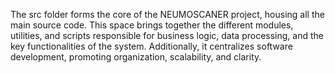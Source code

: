 The src folder forms the core of the NEUMOSCANER project, housing all the main source code. 
This space brings together the different modules, utilities, and scripts responsible for business logic, data processing, and the key functionalities of the system.
Additionally, it centralizes software development, promoting organization, scalability, and clarity.
